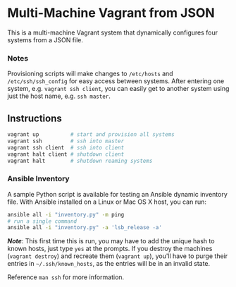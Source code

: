 # **Multi-Machine Vagrant from JSON**

This is a multi-machine Vagrant system that dynamically configures four systems from a JSON file.

### **Notes**

Provisioning scripts will make changes to `/etc/hosts` and `/etc/ssh/ssh_config` for easy access between systems.  After entering one system, e.g. `vagrant ssh client`, you can easily get to another system using just the host name, e.g. `ssh master`.

## **Instructions**

```bash
vagrant up          # start and provision all systems
vagrant ssh         # ssh into master
vagrant ssh client  # ssh into client
vagrant halt client # shutdown client
vagrant halt        # shutdown reaming systems
```

### **Ansible Inventory**

A sample Python script is available for testing an Ansible dynamic inventory file.  With Ansible installed on a Linux or Mac OS X host, you can run:

```bash
ansible all -i "inventory.py" -m ping
# run a single command
ansible all -i "inventory.py" -a 'lsb_release -a'
```

***Note***: This first time this is run, you may have to add the unique hash to known hosts, just type `yes` at the prompts.  If you destroy the machines (`vagrant destroy`) and recreate them (`vagrant up`), you'll have to purge their entries in `~/.ssh/known_hosts`, as the entries will be in an invalid state.  

Reference `man ssh` for more information.
